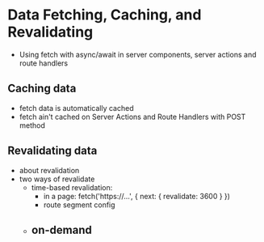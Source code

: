 # Data Fetching, Caching, and Revalidating

- Using fetch with async/await in server components, server actions and route handlers

## Caching data

- fetch data is automatically cached
- fetch ain't cached on Server Actions and Route Handlers with POST method

## Revalidating data

- about revalidation
- two ways of revalidate
  - time-based revalidation:  
    - in a page: fetch('https://...', { next: { revalidate: 3600 } })
    - route segment config
  - on-demand
    - 